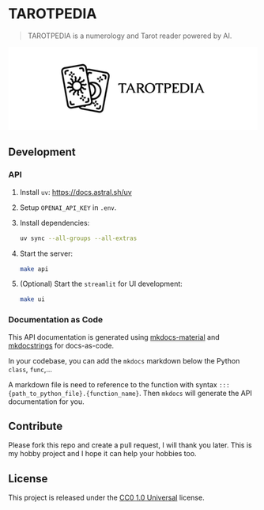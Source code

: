 # TAROTPEDIA

> TAROTPEDIA is a numerology and Tarot reader powered by AI.

<p align="center">
<img width='full' src='./docs/assets/banner.png'>
</p>

## Development

### API

1. Install `uv`: https://docs.astral.sh/uv
2. Setup `OPENAI_API_KEY` in `.env`.
3. Install dependencies:

   ```bash
   uv sync --all-groups --all-extras
   ```

4. Start the server:

   ```bash
   make api
   ```

5. (Optional) Start the `streamlit` for UI development:

   ```bash
   make ui
   ```

### Documentation as Code

This API documentation is generated using [mkdocs-material](https://squidfunk.github.io/mkdocs-material/) and [mkdocstrings](https://github.com/mkdocstrings/mkdocstrings) for docs-as-code.

In your codebase, you can add the `mkdocs` markdown below the Python `class`, `func`,...

A markdown file is need to reference to the function with syntax `::: {path_to_python_file}.{function_name}`. Then `mkdocs` will generate the API documentation for you.

## Contribute

Please fork this repo and create a pull request, I will thank you later. This is my hobby project and I hope it can help your hobbies too.

## License

This project is released under the [CC0 1.0 Universal](LICENSE) license.
